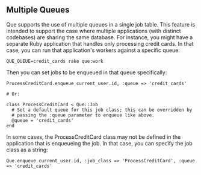 ## Multiple Queues

Que supports the use of multiple queues in a single job table. This feature is intended to support the case where multiple applications (with distinct codebases) are sharing the same database. For instance, you might have a separate Ruby application that handles only processing credit cards. In that case, you can run that application's workers against a specific queue:

    QUE_QUEUE=credit_cards rake que:work

Then you can set jobs to be enqueued in that queue specifically:

    ProcessCreditCard.enqueue current_user.id, :queue => 'credit_cards'

    # Or:

    class ProcessCreditCard < Que::Job
      # Set a default queue for this job class; this can be overridden by
      # passing the :queue parameter to enqueue like above.
      @queue = 'credit_cards'
    end

In some cases, the ProcessCreditCard class may not be defined in the application that is enqueueing the job. In that case, you can specify the job class as a string:

    Que.enqueue current_user.id, :job_class => 'ProcessCreditCard', :queue => 'credit_cards'
